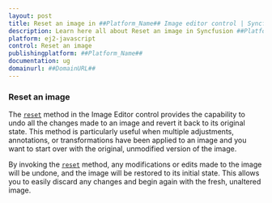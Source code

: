 ```yaml
---
layout: post
title: Reset an image in ##Platform_Name## Image editor control | Syncfusion
description: Learn here all about Reset an image in Syncfusion ##Platform_Name## Image editor control of Syncfusion Essential JS 2 and more.
platform: ej2-javascript
control: Reset an image  
publishingplatform: ##Platform_Name##
documentation: ug
domainurl: ##DomainURL##
---
```


### Reset an image

The [`reset`](https://ej2.syncfusion.com/javascript/documentation/api/image-editor/#reset) method in the Image Editor control provides the capability to undo all the changes made to an image and revert it back to its original state. This method is particularly useful when multiple adjustments, annotations, or transformations have been applied to an image and you want to start over with the original, unmodified version of the image. 

By invoking the [`reset`](https://ej2.syncfusion.com/javascript/documentation/api/image-editor/#reset) method, any modifications or edits made to the image will be undone, and the image will be restored to its initial state. This allows you to easily discard any changes and begin again with the fresh, unaltered image. 
